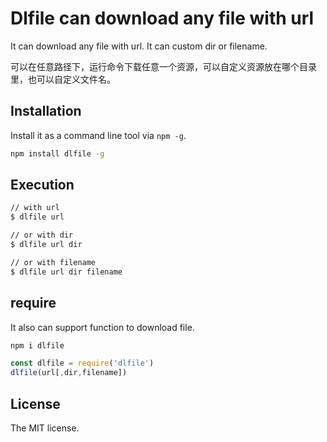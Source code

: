 # Dlfile can download any file with url

It can download any file with url.
It can custom dir or filename.

可以在任意路径下，运行命令下载任意一个资源，可以自定义资源放在哪个目录里，也可以自定义文件名。

## Installation

Install it as a command line tool via `npm -g`.

```sh
npm install dlfile -g
```

## Execution

```sh
// with url
$ dlfile url

// or with dir
$ dlfile url dir

// or with filename
$ dlfile url dir filename
```

## require

It also can support function to download file.

```sh
npm i dlfile
```

```js
const dlfile = require('dlfile')
dlfile(url[,dir,filename])

```

## License

The MIT license.
